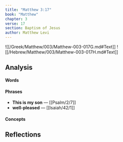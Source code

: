 ```yaml
---
title: "Matthew 3:17"
book: "Matthew"
chapter: 3
verse: 17
section: Baptism of Jesus
author: Matthew Levi
---
```

![[/Greek/Matthew/003/Matthew-003-017G.md#Text]]
![[/Hebrew/Matthew/003/Matthew-003-017H.md#Text]]

## Analysis

#### Words

#### Phrases
- **This is my son** — [[Psalm/2/7]]
- **well-pleased** — [[Isaiah/42/1]]

#### Concepts

## Reflections

